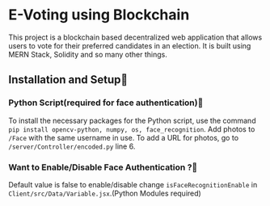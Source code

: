 # E-Voting using Blockchain

This project is a blockchain based decentralized web application that allows users to vote for their preferred candidates in an election. It is built using MERN Stack, Solidity and so many other things.

## Installation and Setup🔧

### Python Script(required for face authentication)🐍

To install the necessary packages for the Python script, use the command `pip install opencv-python, numpy, os, face_recognition`. Add photos to `/Face` with the same username in use. To add a URL for photos, go to `/server/Controller/encoded.py` line 6.

### Want to Enable/Disable Face Authentication ?🤔

Default value is false to enable/disable change `isFaceRecognitionEnable` in `Client/src/Data/Variable.jsx`.(Python Modules required)
